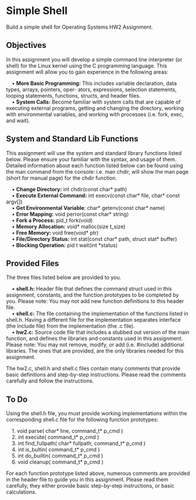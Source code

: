 # Simple Shell
Build a simple shell for Operating Systems HW2 Assignment.   
   
## Objectives   
In this assignment you will develop a simple command line interpreter (or shell) for the Linux kernel using
the C programming language. This assignment will allow you to gain experience in the following areas:  
   
&nbsp;&nbsp;&nbsp;&nbsp;• **More Basic Programming:** This includes variable declaration, data types, arrays, pointers, oper-
ators, expressions, selection statements, looping statements, functions, structs, and header files.  
&nbsp;&nbsp;&nbsp;&nbsp;• **System Calls:** Become familiar with system calls that are capable of executing external programs,
getting and changing the directory, working with environmental variables, and working with processes
(i.e. fork, exec, and wait).  
   
## System and Standard Lib Functions  
This assignment will use the system and standard library functions listed below. Please ensure your familiar
with the syntax, and usage of them. Detailed information about each function listed below can be found
using the man command from the console: i.e. man chdir, will show the man page (short for manual
page) for the chdir function.  
   
&nbsp;&nbsp;&nbsp;&nbsp;• **Change Directory:** int chdir(const char* path)  
&nbsp;&nbsp;&nbsp;&nbsp;• **Execute External Command:** int execv(const char* file, char* const argv[])  
&nbsp;&nbsp;&nbsp;&nbsp;• **Get Environmental Variable**: char* getenv(const char* name)  
&nbsp;&nbsp;&nbsp;&nbsp;• **Error Mapping:** void perror(const char* string)  
&nbsp;&nbsp;&nbsp;&nbsp;• **Fork a Process:** pid_t fork(void)  
&nbsp;&nbsp;&nbsp;&nbsp;• **Memory Allocation:** void* malloc(size t_size)  
&nbsp;&nbsp;&nbsp;&nbsp;• **Free Memory:** void free(void* ptr)   
&nbsp;&nbsp;&nbsp;&nbsp;• **File/Directory Status:** int stat(const char* path, struct stat* buffer)  
&nbsp;&nbsp;&nbsp;&nbsp;• **Blocking Operation:** pid t wait(int *status)  
  
## Provided Files  
The three files listed below are provided to you.  
   
&nbsp;&nbsp;&nbsp;&nbsp;• **shell.h:** Header file that defines the command struct used in this assignment, constants, and the
function prototypes to be completed by you. Please note: You may not add new function definitions
to this header file.  
&nbsp;&nbsp;&nbsp;&nbsp;• **shell.c:** The file containing the implementation of the functions listed in shell.h. Having a different file for the implementation separates interface (the include file) from the implementation (the .c file).  
&nbsp;&nbsp;&nbsp;&nbsp;• **hw2.c:** Source code file that includes a stubbed out version of the main function, and defines the
libraries and constants used in this assignment. Please note: You may not remove, modify, or add (i.e. #include) additional libraries. The ones that are provided, are the only libraries needed for this
assignment.  
   
The hw2.c, shell.h and shell.c files contain many comments that provide basic definitions and step-by-step
instructions. Please read the comments carefully and follow the instructions. 
   
## To Do
Using the shell.h file, you must provide working implementations within the corresponding shell.c file for
the following function prototypes:  
    
&nbsp;&nbsp;&nbsp;&nbsp;1. void parse( char* line, command_t* p_cmd )  
&nbsp;&nbsp;&nbsp;&nbsp;2. int execute( command_t* p_cmd )  
&nbsp;&nbsp;&nbsp;&nbsp;3. int find_fullpath( char* fullpath, command_t* p_cmd )  
&nbsp;&nbsp;&nbsp;&nbsp;4. int is_bultin( command_t* p_cmd )  
&nbsp;&nbsp;&nbsp;&nbsp;5. int do_builtin( command_t* p_cmd )  
&nbsp;&nbsp;&nbsp;&nbsp;6. void cleanup( command_t* p_cmd )  
   
For each function prototype listed above, numerous comments are provided in the header file to guide you
in this assignment. Please read them carefully, they either provide basic step-by-step instructions, or basic
calculations.  
